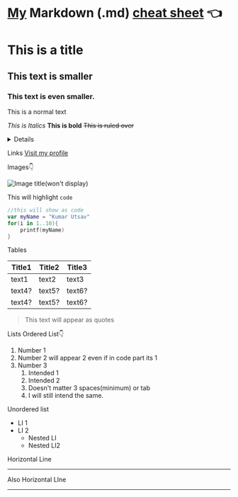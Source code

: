 # [My](https://github.com/kumarutsav1123) Markdown (.md) [cheat sheet](https://github.com/kumarutsav1123/markdown-cheatsheet/blob/master/code.txt) 👈

# This is a title
## This text is smaller
### This text is even smaller.

This is a normal text 

_This is Italics_
**This is bold**
~~This is ruled over~~


<details>

This is a text is hidden inside the dropdown.
Note:- Dropdown can only be named 'details', IDK why.

</details>

Links
[Visit my profile](https://github.com/kumarutsav1123 "Link title")

Images👇

![Image title(won't display)](https://cdn3.emoji.gg/emojis/3052-hehe.png "Image title(will display)")


This will highlight `code`
```kotlin
//this will show as code
var myName = "Kumar Utsav"
for(i in 1..10){
    printf(myName)
}

```

Tables

|Title1|Title2|Title3|
|---|---|---|
|text1|text2|text3|
|text4? |text5? |text6? |
|text4? |text5? |text6? |


>This text will appear as quotes

Lists
Ordered List👇
1. Number 1
1. Number 2 will appear 2 even if in code part its 1
1. Number 3
   1. Intended 1
    1. Intended 2
    1. Doesn't matter 3 spaces(minimum) or tab
   1. I will still intend the same.

Unordered list 
- LI 1
- LI 2
    - Nested LI
    - Nested LI2

Horizontal Line

---

Also Horizontal LIne
***

